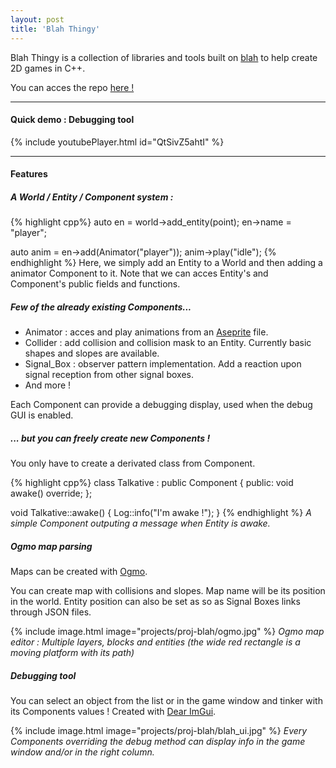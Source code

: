 ```yaml
---
layout: post
title: 'Blah Thingy'
---
```

Blah Thingy is a collection of libraries and tools built on [blah](https://github.com/NoelFB/blah) to help create 2D games in C++.

You can acces the repo [here !](https://github.com/TakoSquid/blah-thingy)

---

#### Quick demo : Debugging tool

{% include youtubePlayer.html id="QtSivZ5ahtI" %}

---

#### Features

##### A World / Entity / Component system :

{% highlight cpp%}
auto en = world->add_entity(point);
en->name = "player";

auto anim = en->add(Animator("player"));
anim->play("idle");
{% endhighlight %}
Here, we simply add an Entity to a World and then adding a animator Component to it.
Note that we can acces Entity's and Component's public fields and functions.

##### Few of the already existing Components...
- Animator : acces and play animations from an [Aseprite](https://www.aseprite.org/) file.
- Collider : add collision and collision mask to an Entity. Currently basic shapes and slopes are available.
- Signal_Box : observer pattern implementation. Add a reaction upon signal reception from other signal boxes.
- And more !

Each Component can provide a debugging display, used when the debug GUI is enabled.

##### ... but you can freely create new Components !
You only have to create a derivated class from Component.

{% highlight cpp%}
class Talkative : public Component
{
public:
    void awake() override;
};

void Talkative::awake() {
	Log::info("I'm awake !");
}
{% endhighlight %}
*A simple Component outputing a message when Entity is awake.*

##### Ogmo map parsing
Maps can be created with [Ogmo](https://ogmo-editor-3.github.io/).

You can create map with collisions and slopes. Map name will be its position in the world.
Entity position can also be set as so as Signal Boxes links through JSON files.

{% include image.html image="projects/proj-blah/ogmo.jpg" %}
*Ogmo map editor : Multiple layers, blocks and entities (the wide red rectangle is a moving platform with its path)*

##### Debugging tool
You can select an object from the list or in the game window and tinker with its Components values ! 
Created with [Dear ImGui](https://github.com/ocornut/imgui).

{% include image.html image="projects/proj-blah/blah_ui.jpg" %}
*Every Components overriding the debug method can display info in the game window and/or in the right column.*

